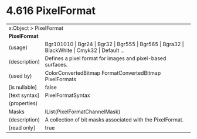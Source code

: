 <html dir="LTR" xmlns:mshelp="http://msdn.microsoft.com/mshelp" xmlns:ddue="http://ddue.schemas.microsoft.com/authoring/2003/5" xmlns:xlink="http://www.w3.org/1999/xlink" xmlns:tool="http://www.microsoft.com/tooltip">

<body>
 <input type="hidden" id="userDataCache" class="userDataStyle">
 <input type="hidden" id="hiddenScrollOffset">
 <img id="dropDownImage" style="display:none; height:0; width:0;" src="../local/drpdown.gif">
 <img id="dropDownHoverImage" style="display:none; height:0; width:0;" src="../local/drpdown_orange.gif">
 <img id="collapseImage" style="display:none; height:0; width:0;" src="../local/collapse.gif">
 <img id="expandImage" style="display:none; height:0; width:0;" src="../local/exp.gif">
 <img id="collapseAllImage" style="display:none; height:0; width:0;" src="../local/collall.gif">
 <img id="expandAllImage" style="display:none; height:0; width:0;" src="../local/expall.gif">
 <img id="copyImage" style="display:none; height:0; width:0;" src="../local/copycode.gif">
 <img id="copyHoverImage" style="display:none; height:0; width:0;" src="../local/copycodeHighlight.gif">
 <div id="header"><h1 class="heading">4.616 PixelFormat</h1></div>

 <div id="mainSection">
 <div id="mainBody">
 <div id="allHistory" class="saveHistory" onsave="saveAll()" onload="loadAll()"></div>
 <p xmlns:wsd="http://wsdev.schemas.microsoft.com/authoring/2008/2" xmlns:msxsl="urn:schemas-microsoft-com:xslt" xmlns:script="urn:script" xmlns:build="urn:build">
 </p>
 <div id="sectionSection0" class="section" name="collapseableSection">
 <content xmlns="http://ddue.schemas.microsoft.com/authoring/2003/5" xmlns:wsd="http://wsdev.schemas.microsoft.com/authoring/2008/2" xmlns:msxsl="urn:schemas-microsoft-com:xslt" xmlns:script="urn:script" xmlns:build="urn:build">
 </content>
 </div>
 <div id="sectionSection1" class="section" name="collapseableSection">
 <content xmlns="http://ddue.schemas.microsoft.com/authoring/2003/5" xmlns:wsd="http://wsdev.schemas.microsoft.com/authoring/2008/2" xmlns:msxsl="urn:schemas-microsoft-com:xslt" xmlns:script="urn:script" xmlns:build="urn:build">
 <table class="ProtocolAuthoredTable" xmlns="">
 <tr><td colspan="2">
<mshelp:link keywords="c0d383e4-fcdb-4546-a06b-81c262fe2a5e" tabindex="0">x:Object</mshelp:link> &gt; <mshelp:link keywords="9b0ab47c-02be-45ba-a806-856deb2f4b8c" tabindex="0">PixelFormat</mshelp:link> </td>
 </tr>
 <tr><td colspan="2">
 <b>PixelFormat</b> </td>
 </tr>
 <tr><td><div class="indent0">(usage)</div></td>
 <td><mshelp:link keywords="0a31e2cd-20e3-4a16-8c2b-523454255b32" tabindex="0">Bgr101010</mshelp:link> | <mshelp:link keywords="0a31e2cd-20e3-4a16-8c2b-523454255b32" tabindex="0">Bgr24</mshelp:link> | <mshelp:link keywords="0a31e2cd-20e3-4a16-8c2b-523454255b32" tabindex="0">Bgr32</mshelp:link> | <mshelp:link keywords="0a31e2cd-20e3-4a16-8c2b-523454255b32" tabindex="0">Bgr555</mshelp:link> | <mshelp:link keywords="0a31e2cd-20e3-4a16-8c2b-523454255b32" tabindex="0">Bgr565</mshelp:link> | <mshelp:link keywords="0a31e2cd-20e3-4a16-8c2b-523454255b32" tabindex="0">Bgra32</mshelp:link> | <mshelp:link keywords="0a31e2cd-20e3-4a16-8c2b-523454255b32" tabindex="0">BlackWhite</mshelp:link> | <mshelp:link keywords="0a31e2cd-20e3-4a16-8c2b-523454255b32" tabindex="0">Cmyk32</mshelp:link> | <mshelp:link keywords="0a31e2cd-20e3-4a16-8c2b-523454255b32" tabindex="0">Default</mshelp:link> ...</td>
 </tr>
 <tr><td><div class="indent0">(description)</div></td>
 <td>Defines a pixel format for images and pixel-based surfaces.</td>
 </tr>
 <tr><td><div class="indent0">(used by)</div></td>
 <td><mshelp:link keywords="b7f0d5ff-3229-4363-bac9-a3c75dc54f5a" tabindex="0">ColorConvertedBitmap</mshelp:link> <mshelp:link keywords="f308973d-2db9-482e-8137-cea68bd4a292" tabindex="0">FormatConvertedBitmap</mshelp:link> <mshelp:link keywords="aa75cda5-6d62-41a0-9403-22c48ff27dd9" tabindex="0">PixelFormats</mshelp:link></td>
 </tr>
 <tr><td><div class="indent0">[is nullable]</div></td>
 <td>false</td>
 </tr>
 <tr><td><div class="indent0">[text syntax]</div></td>
 <td><mshelp:link keywords="0a31e2cd-20e3-4a16-8c2b-523454255b32" tabindex="0">PixelFormatSyntax</mshelp:link></td>
 </tr>
 <tr><td><div class="indent0">(properties)</div></td>
 <td></td>
 </tr>
 <tr><td><div class="indent2">Masks</div></td>
 <td><mshelp:link keywords="d78cd1dd-27e9-402d-bf91-767891ecd03d" tabindex="0">IList</mshelp:link>(<mshelp:link keywords="6bb60e26-be3a-4b48-a88a-737b3d731b57" tabindex="0">PixelFormatChannelMask</mshelp:link>)</td>
 </tr>
 <tr><td><div class="indent4">(description)</div></td>
 <td>A collection of bit masks associated with the PixelFormat.</td>
 </tr>
 <tr><td><div class="indent4">[read only]</div></td>
 <td>true</td>
 </tr>
</table>
 </content>
 </div>
 <!--[if gte IE 5]>
 <tool:tip element="languageFilterToolTip" avoidmouse="false"/>
 <![endif]-->
 </div>
 <a name="feedback"></a><span></span>
 </div>
</body></html>
